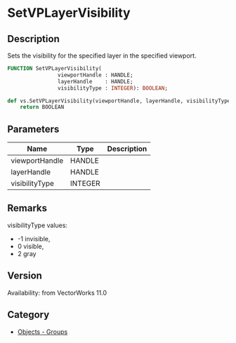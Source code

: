 # SetVPLayerVisibility

## Description
Sets the visibility for the specified layer in the specified viewport.

```pascal
FUNCTION SetVPLayerVisibility(
				viewportHandle : HANDLE;
				layerHandle    : HANDLE;
				visibilityType : INTEGER): BOOLEAN;
```

```python
def vs.SetVPLayerVisibility(viewportHandle, layerHandle, visibilityType):
    return BOOLEAN
```

## Parameters
|Name|Type|Description|
|---|---|---|
|viewportHandle|HANDLE|   |
|layerHandle|HANDLE|   |
|visibilityType|INTEGER|   |

## Remarks
visibilityType values: 
* -1 invisible, 
* 0 visible, 
* 2 gray

## Version
Availability: from VectorWorks 11.0

## Category
* [Objects - Groups](../Categories/Objects%20-%20Groups.md)
